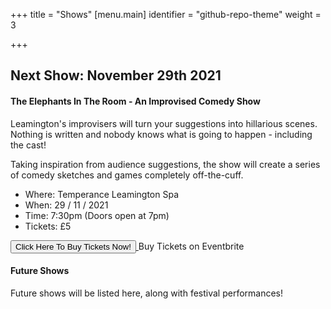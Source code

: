 +++
title = "Shows"
[menu.main]
identifier = "github-repo-theme"
weight = 3

+++
## Next Show: November 29th 2021

#### The Elephants In The Room - An Improvised Comedy Show

Leamington's improvisers will turn your suggestions into hillarious scenes. Nothing is written and nobody knows what is going to happen - including the cast!

Taking inspiration from audience suggestions, the show will create a series of comedy sketches and games completely off-the-cuff.

* Where: Temperance Leamington Spa
* When: 29 / 11 / 2021
* Time: 7:30pm (Doors open at 7pm)
* Tickets: £5

<!-- Buy ticket button below which is a 'live' button --> <noscript><a href="https://www.eventbrite.co.uk/e/leamprov-the-elephant-in-the-room-an-improvised-comedy-show-tickets-190578103237" rel="noopener noreferrer" target="_blank"></noscript> <!-- You can customise this button any way you like --> <button id="eventbrite-widget-modal-trigger-190578103237" type="button">Click Here To Buy Tickets Now!</button> <noscript></a>Buy Tickets on Eventbrite</noscript>

<script src="https://www.eventbrite.co.uk/static/widgets/eb_widgets.js"></script>

<script type="text/javascript">
var exampleCallback = function() {
console.log('Order complete!');
};

    window.EBWidgets.createWidget({
        widgetType: 'checkout',
        eventId: '190578103237',
        modal: true,
        modalTriggerElementId: 'eventbrite-widget-modal-trigger-190578103237',
        onOrderComplete: exampleCallback
    });

</script>
<!-- End buy ticket button -->

<br />

#### Future Shows

Future shows will be listed here, along with festival performances!